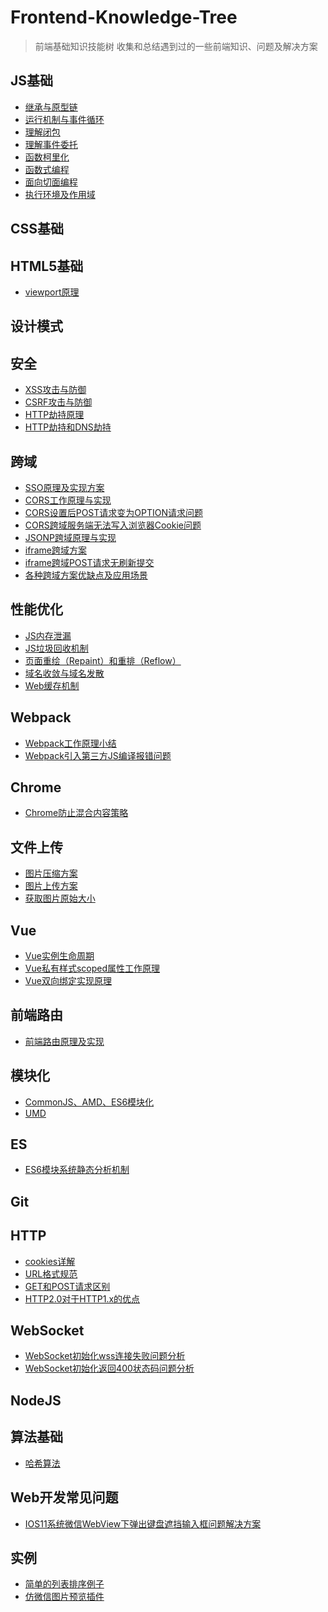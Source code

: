 # Frontend-Knowledge-Tree
> 前端基础知识技能树
> 收集和总结遇到过的一些前端知识、问题及解决方案

## JS基础
* [继承与原型链](https://developer.mozilla.org/zh-CN/docs/Web/JavaScript/Inheritance_and_the_prototype_chain)
* [运行机制与事件循环](http://www.ruanyifeng.com/blog/2014/10/event-loop.html)
* [理解闭包](https://developer.mozilla.org/zh-CN/docs/Web/JavaScript/Closures)
* [理解事件委托](https://zhuanlan.zhihu.com/p/26536815)
* [函数柯里化](https://www.cnblogs.com/pigtail/p/3447660.html)
* [函数式编程]()
* [面向切面编程]()
* [执行环境及作用域]()

## CSS基础

## HTML5基础
* [viewport原理]()

## 设计模式

## 安全
* [XSS攻击与防御](https://juejin.im/entry/58a598dc570c35006b5cd6b4)
* [CSRF攻击与防御](https://www.cnblogs.com/hyddd/archive/2009/04/09/1432744.html)
* [HTTP劫持原理](https://blog.csdn.net/wr410/article/details/25594273)
* [HTTP劫持和DNS劫持](https://www.cnblogs.com/kenkofox/p/4919668.html)

## 跨域
* [SSO原理及实现方案](https://cnodejs.org/topic/55f6e69904556da7553d20dd)
* [CORS工作原理与实现]()
*	[CORS设置后POST请求变为OPTION请求问题](https://itbilu.com/javascript/js/VkiXuUcC.html)
* [CORS跨域服务端无法写入浏览器Cookie问题](https://blog.csdn.net/a317560315/article/details/78397369)
* [JSONP跨域原理与实现]()
* [iframe跨域方案](https://segmentfault.com/a/1190000000702539)
* [iframe跨域POST请求无刷新提交](http://www.cnblogs.com/onepixel/articles/7568856.html)
* [各种跨域方案优缺点及应用场景](https://www.zhihu.com/question/41992168)

## 性能优化
* [JS内存泄漏](https://jinlong.github.io/2016/05/01/4-Types-of-Memory-Leaks-in-JavaScript-and-How-to-Get-Rid-Of-Them/)
* [JS垃圾回收机制]()
* [页面重绘（Repaint）和重排（Reflow）]()
* [域名收敛与域名发散](http://taobaofed.org/blog/2015/12/16/h5-performance-optimization-and-domain-convergence/)
* [Web缓存机制](http://www.alloyteam.com/2012/03/web-cache-1-web-cache-overview/)

## Webpack
*	[Webpack工作原理小结](http://www.cnblogs.com/GeniusLyzh/p/8823749.html)
* [Webpack引入第三方JS编译报错问题]()

## Chrome

*	[Chrome防止混合内容策略](https://developers.google.com/web/fundamentals/security/prevent-mixed-content/fixing-mixed-content?hl=zh-cn)

## 文件上传
*	[图片压缩方案]()
* [图片上传方案]()
* [获取图片原始大小]()

## Vue
* [Vue实例生命周期](https://cn.vuejs.org/v2/guide/instance.html)
* [Vue私有样式scoped属性工作原理]()
* [Vue双向绑定实现原理](https://segmentfault.com/a/1190000006599500)

## 前端路由
*	[前端路由原理及实现](https://juejin.im/post/5ac61da66fb9a028c71eae1b?utm_source=gold_browser_extension)

## 模块化
* [CommonJS、AMD、ES6模块化]()
* [UMD]()

## ES
*	[ES6模块系统静态分析机制]()

## Git

## HTTP
* [cookies详解](https://www.kancloud.cn/kancloud/http-cookies-explained/48333)
* [URL格式规范]()
* [GET和POST请求区别]()
* [HTTP2.0对于HTTP1.x的优点](https://www.zhihu.com/question/34074946)

## WebSocket
*	[WebSocket初始化wss连接失败问题分析]()
*	[WebSocket初始化返回400状态码问题分析]()

## NodeJS

## 算法基础
*	[哈希算法]()

## Web开发常见问题
*	[IOS11系统微信WebView下弹出键盘遮挡输入框问题解决方案]()

## 实例

* [简单的列表排序例子](./example/simple-sortlist.html)
* [仿微信图片预览插件](./example/vue-img-preview.html)

